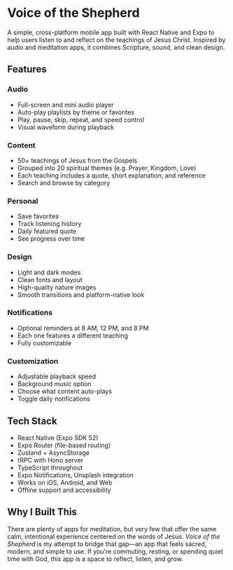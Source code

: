 # Voice of the Shepherd

A simple, cross-platform mobile app built with React Native and Expo to help users listen to and reflect on the teachings of Jesus Christ. Inspired by audio and meditation apps, it combines Scripture, sound, and clean design.

## Features

### Audio

* Full-screen and mini audio player
* Auto-play playlists by theme or favorites
* Play, pause, skip, repeat, and speed control
* Visual waveform during playback

### Content

* 50+ teachings of Jesus from the Gospels
* Grouped into 20 spiritual themes (e.g. Prayer, Kingdom, Love)
* Each teaching includes a quote, short explanation, and reference
* Search and browse by category

### Personal

* Save favorites
* Track listening history
* Daily featured quote
* See progress over time

### Design

* Light and dark modes
* Clean fonts and layout
* High-quality nature images
* Smooth transitions and platform-native look

### Notifications

* Optional reminders at 8 AM, 12 PM, and 8 PM
* Each one features a different teaching
* Fully customizable

### Customization

* Adjustable playback speed
* Background music option
* Choose what content auto-plays
* Toggle daily notifications

## Tech Stack

* React Native (Expo SDK 52)
* Expo Router (file-based routing)
* Zustand + AsyncStorage
* tRPC with Hono server
* TypeScript throughout
* Expo Notifications, Unsplash integration
* Works on iOS, Android, and Web
* Offline support and accessibility

## Why I Built This

There are plenty of apps for meditation, but very few that offer the same calm, intentional experience centered on the words of Jesus. *Voice of the Shepherd* is my attempt to bridge that gap—an app that feels sacred, modern, and simple to use. If you're commuting, resting, or spending quiet time with God, this app is a space to reflect, listen, and grow.

